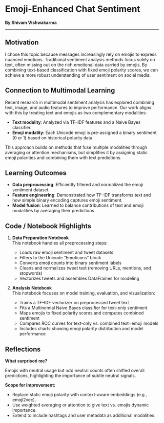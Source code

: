
# Emoji-Enhanced Chat Sentiment
**By Shivam Vishwakarma**

---

## Motivation
I chose this topic because messages increasingly rely on emojis to express nuanced emotions. Traditional sentiment analysis methods focus solely on text, often missing out on the rich emotional data carried by emojis. By combining text-based classification with fixed emoji polarity scores, we can achieve a more robust understanding of user sentiment on social media.

## Connection to Multimodal Learning
Recent research in multimodal sentiment analysis has explored combining text, image, and audio features to improve performance. Our work aligns with this by treating text and emojis as two complementary modalities:

- **Text modality**: Analyzed via TF–IDF features and a Naive Bayes classifier.  
- **Emoji modality**: Each Unicode emoji is pre-assigned a binary sentiment (0 or 1) based on historical polarity data.

This approach builds on methods that fuse multiple modalities through averaging or attention mechanisms, but simplifies it by assigning static emoji polarities and combining them with text predictions.

## Learning Outcomes
- **Data preprocessing**: Efficiently filtered and normalized the emoji sentiment dataset.  
- **Feature engineering**: Demonstrated how TF–IDF transforms text and how simple binary encoding captures emoji sentiment.  
- **Model fusion**: Learned to balance contributions of text and emoji modalities by averaging their predictions.

## Code / Notebook Highlights

1. **Data Preparation Notebook**  
   This notebook handles all preprocessing steps:  
   - Loads raw emoji sentiment and tweet datasets  
   - Filters to the Unicode “Emoticons” block  
   - Converts emoji counts into binary sentiment labels  
   - Cleans and normalizes tweet text (removing URLs, mentions, and stopwords)  
   - Vectorizes tweets and assembles DataFrames for modeling

2. **Analysis Notebook**  
   This notebook focuses on model training, evaluation, and visualization:  
   - Trains a TF–IDF vectorizer on preprocessed tweet text  
   - Fits a Multinomial Naive Bayes classifier for text-only sentiment  
   - Maps emojis to fixed polarity scores and computes combined sentiment  
   - Compares ROC curves for text-only vs. combined text+emoji models  
   - Includes charts showing emoji polarity distribution and model performance

## Reflections

**What surprised me?**

Emojis with neutral usage but odd neutral counts often shifted overall predictions, highlighting the importance of subtle neutral signals.

**Scope for improvement:**

* Replace static emoji polarity with context-aware embeddings (e.g., emoji2vec).
* Use weighted averaging or attention to give text vs. emojis dynamic importance.
* Extend to include hashtags and user metadata as additional modalities.

```
```

